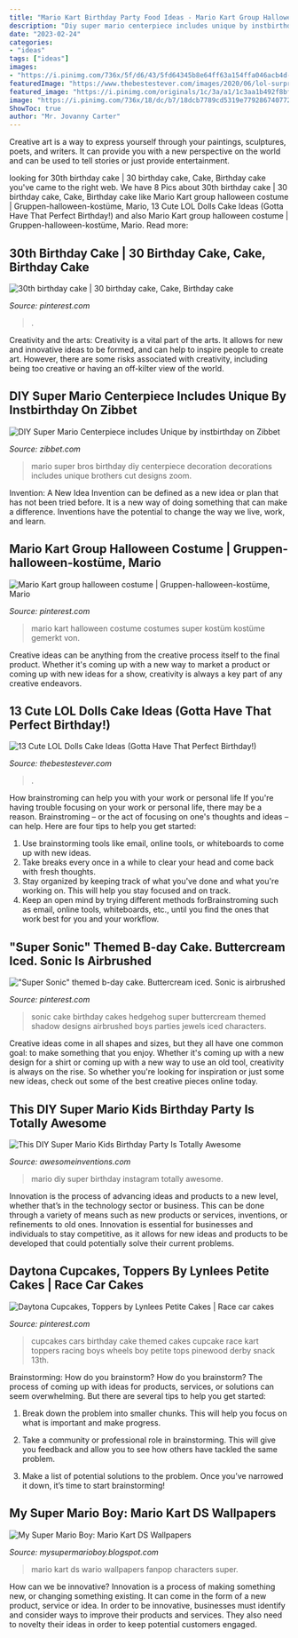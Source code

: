 ```yaml
---
title: "Mario Kart Birthday Party Food Ideas - Mario Kart Group Halloween Costume"
description: "Diy super mario centerpiece includes unique by instbirthday on zibbet"
date: "2023-02-24"
categories:
- "ideas"
tags: ["ideas"]
images:
- "https://i.pinimg.com/736x/5f/d6/43/5fd64345b8e64ff63a154ffa046acb4d--man-cupcakes-racing-cupcakes.jpg"
featuredImage: "https://www.thebestestever.com/images/2020/06/lol-surprise-doll-ideas-4.jpg"
featured_image: "https://i.pinimg.com/originals/1c/3a/a1/1c3aa1b492f8bf9668ac274e11b0e66f.jpg"
image: "https://i.pinimg.com/736x/18/dc/b7/18dcb7789cd5319e77928674077232d9--sonic-cake-how-to-design.jpg"
ShowToc: true
author: "Mr. Jovanny Carter"
---
```



Creative art is a way to express yourself through your paintings, sculptures, poets, and writers. It can provide you with a new perspective on the world and can be used to tell stories or just provide entertainment.

	

		
looking for 30th birthday cake | 30 birthday cake, Cake, Birthday cake you've came to the right web. We have 8 Pics about 30th birthday cake | 30 birthday cake, Cake, Birthday cake like Mario Kart group halloween costume | Gruppen-halloween-kostüme, Mario, 13 Cute LOL Dolls Cake Ideas (Gotta Have That Perfect Birthday!) and also Mario Kart group halloween costume | Gruppen-halloween-kostüme, Mario. Read more:
		
    
## 30th Birthday Cake | 30 Birthday Cake, Cake, Birthday Cake

<img loading=lazy src="https://i.pinimg.com/originals/1c/3a/a1/1c3aa1b492f8bf9668ac274e11b0e66f.jpg" onerror="this.onerror=null;this.src='https://tse1.mm.bing.net/th?id=OIP.Fd5cogJGuC2Wl18xkzUQ0QHaJ4&amp;pid=15.1';" alt="30th birthday cake | 30 birthday cake, Cake, Birthday cake">

_Source: pinterest.com_

>. 

	

Creativity and the arts:
Creativity is a vital part of the arts. It allows for new and innovative ideas to be formed, and can help to inspire people to create art. However, there are some risks associated with creativity, including being too creative or having an off-kilter view of the world.

    
## DIY Super Mario Centerpiece Includes Unique By Instbirthday On Zibbet

<img loading=lazy src="https://dtkp6g0samjql.cloudfront.net/uploads/photo/file/11855730/il_fullxfull.833702963_6o8p.jpg" onerror="this.onerror=null;this.src='https://tse2.mm.bing.net/th?id=OIP.drOB7eFhw7RoGziwdU-EWgHaF7&amp;pid=15.1';" alt="DIY Super Mario Centerpiece includes Unique by instbirthday on Zibbet">

_Source: zibbet.com_

>mario super bros birthday diy centerpiece decoration decorations includes unique brothers cut designs zoom. 

	

Invention: A New Idea
Invention can be defined as a new idea or plan that has not been tried before. It is a new way of doing something that can make a difference. Inventions have the potential to change the way we live, work, and learn.

    
## Mario Kart Group Halloween Costume | Gruppen-halloween-kostüme, Mario

<img loading=lazy src="https://i.pinimg.com/736x/85/82/a8/8582a8daf0fd49d67e91d736f516aaa5--mario-kart-costumes-super-mario-costumes.jpg" onerror="this.onerror=null;this.src='https://tse4.mm.bing.net/th?id=OIP.FqRJqDWzMK2-CElJy9CHjAHaHR&amp;pid=15.1';" alt="Mario Kart group halloween costume | Gruppen-halloween-kostüme, Mario">

_Source: pinterest.com_

>mario kart halloween costume costumes super kostüm kostüme gemerkt von. 

	

Creative ideas can be anything from the creative process itself to the final product. Whether it's coming up with a new way to market a product or coming up with new ideas for a show, creativity is always a key part of any creative endeavors.

    
## 13 Cute LOL Dolls Cake Ideas (Gotta Have That Perfect Birthday!)

<img loading=lazy src="https://www.thebestestever.com/images/2020/06/lol-surprise-doll-ideas-4.jpg" onerror="this.onerror=null;this.src='https://tse1.mm.bing.net/th?id=OIP.jfsQxN_ylB8s1OSJ0SFraQHaJQ&amp;pid=15.1';" alt="13 Cute LOL Dolls Cake Ideas (Gotta Have That Perfect Birthday!)">

_Source: thebestestever.com_

>. 

	

How brainstroming can help you with your work or personal life
If you're having trouble focusing on your work or personal life, there may be a reason. Brainstroming – or the act of focusing on one's thoughts and ideas – can help. Here are four tips to help you get started: 
1. Use brainstorming tools like email, online tools, or whiteboards to come up with new ideas. 
2. Take breaks every once in a while to clear your head and come back with fresh thoughts. 
3. Stay organized by keeping track of what you've done and what you're working on. This will help you stay focused and on track. 
4. Keep an open mind by trying different methods forBrainstroming such as email, online tools, whiteboards, etc., until you find the ones that work best for you and your workflow.

    
## &quot;Super Sonic&quot; Themed B-day Cake. Buttercream Iced. Sonic Is Airbrushed

<img loading=lazy src="https://i.pinimg.com/736x/18/dc/b7/18dcb7789cd5319e77928674077232d9--sonic-cake-how-to-design.jpg" onerror="this.onerror=null;this.src='https://tse3.mm.bing.net/th?id=OIP.pYgjk5ZKH_9co1M2yRfPjAHaJ6&amp;pid=15.1';" alt="&quot;Super Sonic&quot; themed b-day cake. Buttercream iced. Sonic is airbrushed">

_Source: pinterest.com_

>sonic cake birthday cakes hedgehog super buttercream themed shadow designs airbrushed boys parties jewels iced characters. 

	

Creative ideas come in all shapes and sizes, but they all have one common goal: to make something that you enjoy. Whether it's coming up with a new design for a shirt or coming up with a new way to use an old tool, creativity is always on the rise. So whether you're looking for inspiration or just some new ideas, check out some of the best creative pieces online today.

    
## This DIY Super Mario Kids Birthday Party Is Totally Awesome

<img loading=lazy src="http://www.awesomeinventions.com/wp-content/uploads/2015/07/super-mario-diy-party.jpg" onerror="this.onerror=null;this.src='https://tse3.mm.bing.net/th?id=OIP.aphPBGxOAJBUZWkQ3qamNQHaLH&amp;pid=15.1';" alt="This DIY Super Mario Kids Birthday Party Is Totally Awesome">

_Source: awesomeinventions.com_

>mario diy super birthday instagram totally awesome. 

	

Innovation is the process of advancing ideas and products to a new level, whether that’s in the technology sector or business. This can be done through a variety of means such as new products or services, inventions, or refinements to old ones. Innovation is essential for businesses and individuals to stay competitive, as it allows for new ideas and products to be developed that could potentially solve their current problems.

    
## Daytona Cupcakes, Toppers By Lynlees Petite Cakes | Race Car Cakes

<img loading=lazy src="https://i.pinimg.com/736x/5f/d6/43/5fd64345b8e64ff63a154ffa046acb4d--man-cupcakes-racing-cupcakes.jpg" onerror="this.onerror=null;this.src='https://tse2.mm.bing.net/th?id=OIP.ZmdqcdgPzht-2YmfhbcRTAHaKU&amp;pid=15.1';" alt="Daytona Cupcakes, Toppers by Lynlees Petite Cakes | Race car cakes">

_Source: pinterest.com_

>cupcakes cars birthday cake themed cakes cupcake race kart toppers racing boys wheels boy petite tops pinewood derby snack 13th. 

	

Brainstorming: How do you brainstorm?
How do you brainstorm? The process of coming up with ideas for products, services, or solutions can seem overwhelming. But there are several tips to help you get started:
1. Break down the problem into smaller chunks. This will help you focus on what is important and make progress.

2. Take a community or professional role in brainstorming. This will give you feedback and allow you to see how others have tackled the same problem.

3. Make a list of potential solutions to the problem. Once you’ve narrowed it down, it’s time to start brainstorming!

    
## My Super Mario Boy: Mario Kart DS Wallpapers

<img loading=lazy src="https://4.bp.blogspot.com/-mls4PIaRTOk/U1LVxjSGX1I/AAAAAAAADtQ/XyqbrTKfodE/s1600/mkds_wp4_1280.jpg" onerror="this.onerror=null;this.src='https://tse1.mm.bing.net/th?id=OIP.-uwz0wuBR0YgHiz8rSsM6wHaF7&amp;pid=15.1';" alt="My Super Mario Boy: Mario Kart DS Wallpapers">

_Source: mysupermarioboy.blogspot.com_

>mario kart ds wario wallpapers fanpop characters super. 

	

How can we be innovative?
Innovation is a process of making something new, or changing something existing. It can come in the form of a new product, service or idea. In order to be innovative, businesses must identify and consider ways to improve their products and services. They also need to novelty their ideas in order to keep potential customers engaged.

